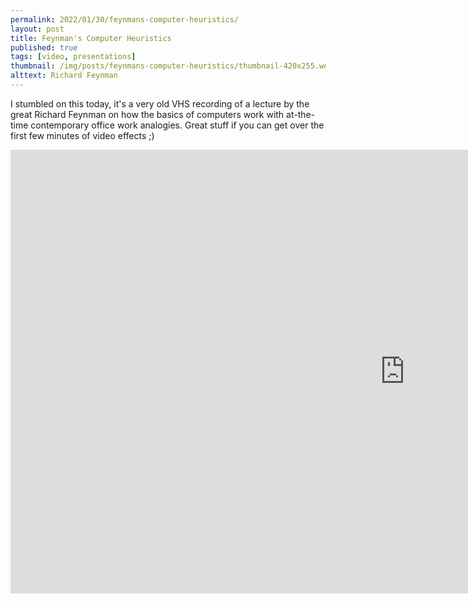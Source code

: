 ```yaml
---
permalink: 2022/01/30/feynmans-computer-heuristics/
layout: post
title: Feynman's Computer Heuristics
published: true
tags: [video, presentations]
thumbnail: /img/posts/feynmans-computer-heuristics/thumbnail-420x255.webp
alttext: Richard Feynman
---
```


I stumbled on this today, it's a very old VHS recording of a lecture by the great Richard Feynman on how the basics of computers work with at-the-time contemporary
office work analogies. Great stuff if you can get over the first few minutes of video effects ;)

<iframe width="1262" height="710" src="https://www.youtube.com/embed/EKWGGDXe5MA" title="YouTube video player" frameborder="0" allow="accelerometer; autoplay; clipboard-write; encrypted-media; gyroscope; picture-in-picture" allowfullscreen></iframe>
